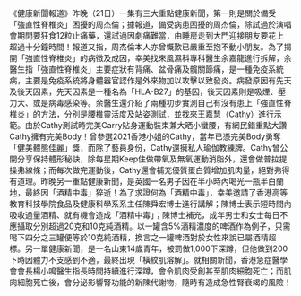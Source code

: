 《健康新聞報道》昨晚（21日）一集有三大重點健康新聞，第一則是關於備受「強直性脊椎炎」困擾的周杰倫；據報道，備受病患困擾的周杰倫，除試過於演唱會期間要狂食12粒止痛藥，還試過因劇痛難當，由睡房走到大門迎接朋友要花上超過十分鐘時間！報道又指，周杰倫本人亦曾慨歎已嚴重至抱不動小朋友。為了揭開「強直性脊椎炎」的病徵及成因，幸美找來風濕科專科醫生余嘉龍進行拆解，余醫生指「強直性脊椎炎」主要症狀有背痛、盆骨痛及髖關節痛，是一種免疫系統病，主要是免疫系統將身體器官認作是外來物加以攻擊以致發炎。病發原因有先天及後天因素，先天因素是一種名為「HLA-B27」的基因，後天因素則是吸煙、壓力大、或是病毒感染等。余醫生還介紹了兩種初步實測自己有沒有患上「強直性脊椎炎」的方法，分別是腰椎靈活度及站姿測試，並找來王嘉慧（Cathy）進行示範。由於Cathy測試時完美Carry貼身運動裝束兼大晒小蠻腰，有網民錯重點大讚Cathy擁有完美Body！曾參選2021香港小姐的Cathy，當年已憑完美Body勇奪「健美體態佳麗」獎，而除了藝員身份，Cathy還擁私人瑜伽教練牌。Cathy曾公開分享保持體形秘訣，除每星期Keep住做帶氧及無氧運動消脂外，還會做普拉提操弗線條；而每次做完運動後，Cathy還會補充優質蛋白質增加肌肉量，絕對弗得有道理。昨晚另一重點健康新聞，是英國一名男子因在半小時內喝光一瓶半白蘭地，最終因「酒精中毒」猝逝！為了求證何為「酒精中毒」，幸美邀請了香港高等教育科技學院食品及健康科學系系主任陳舜宏博士進行講解；陳博士表示短時間內吸收過量酒精、就有機會造成「酒精中毒」；陳博士補充，成年男士和女士每日不應攝取分別超過20克和10克純酒精。以一罐含5%酒精濃度的啤酒作為例子，只需喝下四分之三罐便等於10克純酒精，換言之一罐啤酒對於女性來說已屬酒精超標。另一單健康新聞，是一名山東14歲青年，被罰做1,000下深蹲，但他做到200下時因體力不支感到不適，最終出現「橫紋肌溶解」。就相關新聞，香港急症醫學會會長楊小鳴醫生指長時間持續進行深蹲，會令肌肉受創甚至肌肉細胞死亡；而肌肉細胞死亡後，會分泌影響腎功能的新陳代謝物，隨時有造成急性腎衰竭的風險！